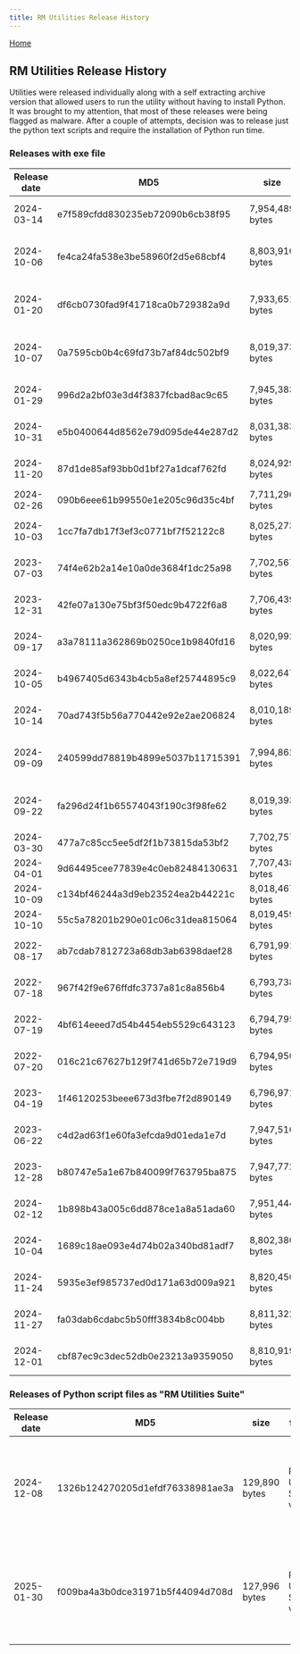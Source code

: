 ```yaml
---
title: RM Utilities Release History
---
```

[Home](https://richardotter.github.io)

## RM Utilities Release History

Utilities were released individually along with a self extracting archive version that allowed users to run the utility without having to install Python.
It was brought to my attention, that most of these releases were being flagged as malware.
After a couple of attempts, decision was to release just the python text scripts and require the installation of Python run time.

### Releases with exe file

| Release date | MD5                              | size            | file name                           | path                                                                                                                            |
| ------------ | -------------------------------- | --------------- | ----------------------------------- | ------------------------------------------------------------------------------------------------------------------------------- |
| 2024-03-14   | e7f589cfdd830235eb72090b6cb38f95 | 7,954,489 bytes | ChangeSourceTemplate v1.0.0.zip     | Releases\ChangeSourceTemplate\Release ChangeSourceTemplate v1.0.0\ChangeSourceTemplate v1.0.0.zip                               |
| 2024-10-06   | fe4ca24fa538e3be58960f2d5e68cbf4 | 8,803,910 bytes | ChangeSourceTemplate v1.1.0.zip     | Releases\ChangeSourceTemplate\Release ChangeSourceTemplate v1.1.0 2024-10-06_152310\ChangeSourceTemplate v1.1.0.zip             |
| 2024-01-20   | df6cb0730fad9f41718ca0b729382a9d | 7,933,651 bytes | ChangeSrcForCitation v1.0.0.0.zip   | Releases\ChangeSrcForCitation\Release ChangeSrcForCitation v1.0.0.0\ChangeSrcForCitation v1.0.0.0.zip                           |
| 2024-10-07   | 0a7595cb0b4c69fd73b7af84dc502bf9 | 8,019,373 bytes | ChangeSrcForCitation v1.0.1.zip     | Releases\ChangeSrcForCitation\Release ChangeSrcForCitation v1.0.1 2024-10-07_173222\ChangeSrcForCitation v1.0.1.zip             |
| 2024-01-29   | 996d2a2bf03e3d4f3837fcbad8ac9c65 | 7,945,383 bytes | CitationSortOrder v1.0.0.0.zip      | Releases\CitationSortOrder\Release CitationSortOrder v1.0.0.0\CitationSortOrder v1.0.0.0.zip                                    |
| 2024-10-31   | e5b0400644d8562e79d095de44e287d2 | 8,031,383 bytes | CitationSortOrder v1.0.1.zip        | Releases\CitationSortOrder\Release CitationSortOrder v1.0.1 2024-10-31_105117\CitationSortOrder v1.0.1.zip                      |
| 2024-11-20   | 87d1de85af93bb0d1bf27a1dcaf762fd | 8,024,929 bytes | ColorFromGroup v1.0.0.zip           | Releases\ColorFromGroup\Release ColorFromGroup v1.0.0  2024-11-20_102150\ColorFromGroup v1.0.0.zip                              |
| 2024-02-26   | 090b6eee61b99550e1e205c96d35c4bf | 7,711,296 bytes | ConvertFact v1.0.0.zip              | Releases\ConvertFact\Release ConvertFact v1.0.0\ConvertFact v1.0.0.zip                                                          |
| 2024-10-03   | 1cc7fa7db17f3ef3c0771bf7f52122c8 | 8,025,273 bytes | ConvertFact v1.1.0.zip              | Releases\ConvertFact\Release ConvertFact v1.1.0 2024-10-03_165546\ConvertFact v1.1.0.zip                                        |
| 2023-07-03   | 74f4e62b2a14e10a0de3684f1dc25a98 | 7,702,567 bytes | GroupFromSQL v1.0.0.0.zip           | Releases\GroupFromSQL\Release GroupFromSQL v1.0.0.0\GroupFromSQL v1.0.0.0.zip                                                   |
| 2023-12-31   | 42fe07a130e75bf3f50edc9b4722f6a8 | 7,706,439 bytes | GroupFromSQL v1.1.0.0.zip           | Releases\GroupFromSQL\Release GroupFromSQL v1.1.0.0\GroupFromSQL v1.1.0.0.zip                                                   |
| 2024-09-17   | a3a78111a362869b0250ce1b9840fd16 | 8,020,992 bytes | GroupFromSQL v1.2.0.zip             | Releases\GroupFromSQL\Release GroupFromSQL v1.2.0 2024-09-17_190922\GroupFromSQL v1.2.0.zip                                     |
| 2024-10-05   | b4967405d6343b4cb5a8ef25744895c9 | 8,022,647 bytes | GroupFromSQL v1.3.0.zip             | Releases\GroupFromSQL\Release GroupFromSQL v1.3.0 2024-10-05_163936\GroupFromSQL v1.3.0.zip                                     |
| 2024-10-14   | 70ad743f5b56a770442e92e2ae206824 | 8,010,189 bytes | GroupFromSQL v1.3.1.zip             | Releases\GroupFromSQL\Release GroupFromSQL v1.3.1 2024-10-14_191321\GroupFromSQL v1.3.1.zip                                     |
| 2024-09-09   | 240599dd78819b4899e5037b11715391 | 7,994,862 bytes | ListCitationsForPersonID v1.0.0.zip | Releases\ListCitationsForPersonID\Release ListCitationsForPersonID v1.0.0 2024-09-09_184516\ListCitationsForPersonID v1.0.0.zip |
| 2024-09-22   | fa296d24f1b65574043f190c3f98fe62 | 8,019,393 bytes | ListCitationsForPersonID v1.1.0.zip | Releases\ListCitationsForPersonID\Release ListCitationsForPersonID v1.1.0 2024-09-22_111859\ListCitationsForPersonID v1.1.0.zip |
| 2024-03-30   | 477a7c85cc5ee5df2f1b73815da53bf2 | 7,702,757 bytes | RunSQL v0.9.1.zip                   | Releases\RunSQL\Release RunSQL v0.9.1\RunSQL v0.9.1.zip                                                                         |
| 2024-04-01   | 9d64495cee77839e4c0eb82484130631 | 7,707,438 bytes | RunSQL v1.0.0.zip                   | Releases\RunSQL\Release RunSQL v1.0.0 2024-04-01_143527\RunSQL v1.0.0.zip                                                       |
| 2024-10-09   | c134bf46244a3d9eb23524ea2b44221c | 8,018,467 bytes | RunSQL v1.1.0.zip                   | Releases\RunSQL\Release RunSQL v1.1.0 2024-10-09_131359\RunSQL v1.1.0.zip                                                       |
| 2024-10-10   | 55c5a78201b290e01c06c31dea815064 | 8,019,459 bytes | RunSQL v1.2.0.zip                   | Releases\RunSQL\Release RunSQL v1.2.0 2024-10-10_183831\RunSQL v1.2.0.zip                                                       |
| 2022-08-17   | ab7cdab7812723a68db3ab6398daef28 | 6,791,991 bytes | RM-TestExternalFiles v1.1.zip       | Releases\TestExternalFiles\Release TestExternalFiles v1.1.0.0\RM-TestExternalFiles v1.1.zip                                     |
| 2022-07-18   | 967f42f9e676ffdfc3737a81c8a856b4 | 6,793,738 bytes | TestExternalFiles v1.1.0.1.zip      | Releases\TestExternalFiles\Release TestExternalFiles v1.1.0.1\TestExternalFiles v1.1.0.1.zip                                    |
| 2022-07-19   | 4bf614eeed7d54b4454eb5529c643123 | 6,794,795 bytes | TestExternalFiles v1.2.0.0.zip      | Releases\TestExternalFiles\Release TestExternalFiles v1.2.0.0\TestExternalFiles v1.2.0.0.zip                                    |
| 2022-07-20   | 016c21c67627b129f741d65b72e719d9 | 6,794,950 bytes | TestExternalFiles v1.2.1.0.zip      | Releases\TestExternalFiles\Release TestExternalFiles v1.2.1.0\TestExternalFiles v1.2.1.0.zip                                    |
| 2023-04-19   | 1f46120253beee673d3fbe7f2d890149 | 6,796,971 bytes | TestExternalFiles v1.3.0.0.zip      | Releases\TestExternalFiles\Release TestExternalFiles v1.3.0.0\TestExternalFiles v1.3.0.0.zip                                    |
| 2023-06-22   | c4d2ad63f1e60fa3efcda9d01eda1e7d | 7,947,516 bytes | TestExternalFiles v1.4.0.0.zip      | Releases\TestExternalFiles\Release TestExternalFiles v1.4.0.0\TestExternalFiles v1.4.0.0.zip                                    |
| 2023-12-28   | b80747e5a1e67b840099f763795ba875 | 7,947,772 bytes | TestExternalFiles v1.5.0.0.zip      | Releases\TestExternalFiles\Release TestExternalFiles v1.5.0.0\TestExternalFiles v1.5.0.0.zip                                    |
| 2024-02-12   | 1b898b43a005c6dd878ce1a8a51ada60 | 7,951,444 bytes | TestExternalFiles v1.6.0.0.zip      | Releases\TestExternalFiles\Release TestExternalFiles v1.6.0.0\TestExternalFiles v1.6.0.0.zip                                    |
| 2024-10-04   | 1689c18ae093e4d74b02a340bd81adf7 | 8,802,380 bytes | TestExternalFiles v1.7.0.zip        | Releases\TestExternalFiles\Release TestExternalFiles v1.7.0 2024-10-04_154404\TestExternalFiles v1.7.0.zip                      |
| 2024-11-24   | 5935e3ef985737ed0d171a63d009a921 | 8,820,450 bytes | TestExternalFiles v1.8.0.zip        | Releases\TestExternalFiles\Release TestExternalFiles v1.8.0  2024-11-24_205721\TestExternalFiles v1.8.0.zip                     |
| 2024-11-27   | fa03dab6cdabc5b50fff3834b8c004bb | 8,811,322 bytes | TestExternalFiles v1.8.1.zip        | Releases\TestExternalFiles\Release TestExternalFiles v1.8.1  2024-11-27_144155\TestExternalFiles v1.8.1.zip                     |
| 2024-12-01   | cbf87ec9c3dec52db0e23213a9359050 | 8,810,919 bytes | TestExternalFiles v1.8.2.zip        | Releases\TestExternalFiles\Release TestExternalFiles v1.8.2  2024-12-01_132156\TestExternalFiles v1.8.2.zip                     |

### Releases of Python script files as "RM Utilities Suite"

| Release date | MD5                              | size          | file name                     | path                                                                                                          |
| ------------ | -------------------------------- | ------------- | ----------------------------- | ------------------------------------------------------------------------------------------------------------- |
| 2024-12-08   | 1326b124270205d1efdf76338981ae3a | 129,890 bytes | RM Utilities Suite v1.0.0.zip | Releases\RM Utilities Suite\Release RM Utilities Suite v1.0.0 2024-12-08_203000\RM Utilities Suite v1.0.0.zip |
| 2025-01-30   | f009ba4a3b0dce31971b5f44094d708d | 127,996 bytes | RM Utilities Suite v1.0.1.zip | Releases\RM Utilities Suite\Release RM Utilities Suite v1.0.1 2025-01-30_230000\RM Utilities Suite v1.0.1.zip |
